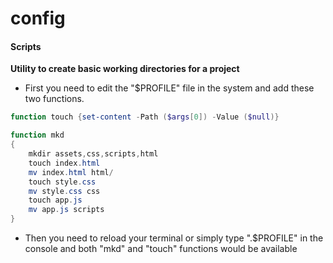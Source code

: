 # config

#### Scripts

**Utility to create basic working directories for a project**

+ First you need to edit the "$PROFILE" file in the system and add these two functions.

```ps1
function touch {set-content -Path ($args[0]) -Value ($null)} 

function mkd
{
    mkdir assets,css,scripts,html
    touch index.html
    mv index.html html/
    touch style.css
    mv style.css css
    touch app.js
    mv app.js scripts
}
```

+ Then you need to reload your terminal or simply type ".$PROFILE" in the console and both "mkd" and "touch" functions would be available
